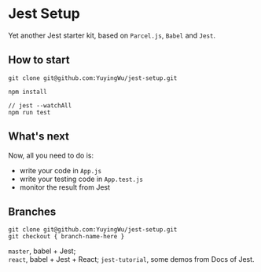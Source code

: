 # Jest Setup

Yet another Jest starter kit, based on `Parcel.js`, `Babel` and `Jest`.

## How to start

```
git clone git@github.com:YuyingWu/jest-setup.git

npm install

// jest --watchAll
npm run test
```

## What's next
Now, all you need to do is:

* write your code in `App.js`
* write your testing code in `App.test.js`
* monitor the result from Jest

## Branches

```
git clone git@github.com:YuyingWu/jest-setup.git
git checkout { branch-name-here }
```

`master`, babel + Jest;  
`react`, babel + Jest + React;
`jest-tutorial`, some demos from Docs of Jest.
